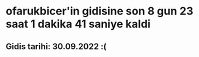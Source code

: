 # ofarukbicer'in gidisine son 8 gun 23 saat 1 dakika 41 saniye kaldi

## Gidis tarihi: 30.09.2022 :(